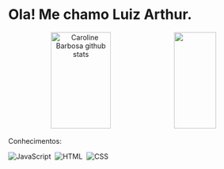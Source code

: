 <h1>Ola! Me chamo Luiz Arthur.</h1> 
<div align="center">  
  <img width="49%" height="195px" src="https://github-readme-stats.vercel.app/api?username=Luiznito&show_icons=true&count_private=true&hide_border=true&title_color=ff91a4&icon_color=ff91a4&text_color=c9d1d9&bg_color=0d1117" alt="Caroline Barbosa github stats" /> 
  <img width="41%" height="195px" src="https://github-readme-stats.vercel.app/api/top-langs/?username=Luiznito&layout=compact&hide_border=true&title_color=ff91a4&text_color=ff91a4&bg_color=0d1117" />

</div>



Conhecimentos:

![JavaScript](https://img.shields.io/badge/JavaScript-F7DF1E?style=for-the-badge&logo=javascript&logoColor=black)&nbsp;
![HTML](https://img.shields.io/badge/HTML5-E34F26?style=for-the-badge&logo=html5&logoColor=white)&nbsp;
![CSS](https://img.shields.io/badge/CSS3-1572B6?style=for-the-badge&logo=css3&logoColor=white)&nbsp;
